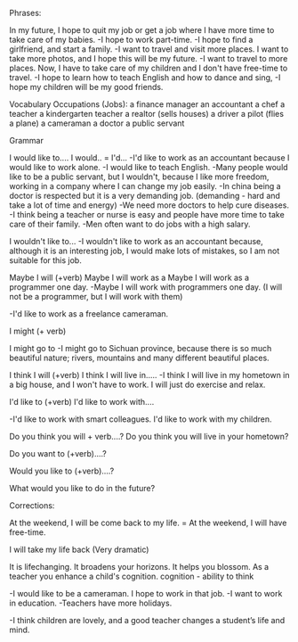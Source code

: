 
Phrases:

In my future, I hope to quit my job or get a job where I have more time to take care of my babies.
-I hope to work part-time.
-I hope to find a girlfriend, and start a family.
-I want to travel and visit more places. I want to take more photos, and I hope this will be my future. 
-I want to travel to more places. Now, I have to take care of my children and I don't have free-time to travel.
-I hope to learn how to teach English and how to dance and sing,
-I hope my children will be my good friends. 



Vocabulary
Occupations (Jobs): 
a finance manager
an accountant 
a chef
a teacher
a kindergarten teacher
a realtor (sells houses)
a driver 
a pilot (flies a plane)
a cameraman
a doctor
a public servant

Grammar

I would like to....
I would.. = I'd...
-I'd like to work as an accountant because I would like to work alone.
-I would like to teach English.
-Many people would like to be a public servant, but I wouldn't, because I like more freedom, working in a company where I can change my job easily.
-In china being a doctor is respected but it is a very demanding job. (demanding - hard and take a lot of time and energy) -We need more doctors to help cure diseases.
-I think being a teacher or nurse is easy and people have more time to take care of their family.
-Men often want to do jobs with a high salary. 



I wouldn't like to...
-I wouldn't like to work as an accountant because, although it is an interesting job, I would make lots of mistakes, so I am not suitable for this job.


Maybe I will (+verb)
Maybe I will work as a 
Maybe I will work as a programmer one day.
-Maybe I will work with programmers one day. (I will not be a programmer, but I will work with them)

-I'd like to work as a freelance cameraman.


I might (+ verb)

I might go to 
-I might go to Sichuan province, because there is so much beautiful nature; rivers, mountains and many different beautiful places. 

I think I will (+verb)
I think I will live in.....
-I think I will live in my hometown in a big house, and I won't have to work. I will just do exercise and relax.

I'd like to (+verb)
I'd like to work with....

-I'd like to work with smart colleagues. 
I'd like to work with my children.


Do you think you will + verb....?
Do you think you will live in your hometown?


Do you want to (+verb)....?

Would you like to (+verb)....?
 
What would you like to do in the future?



Corrections:

At the weekend, I will be come back to my life. = At the weekend, I will have free-time. 

I will take my life back (Very dramatic)


It is lifechanging.
It broadens your horizons.
It helps you blossom.
As a teacher you enhance a child's cognition.
 cognition - ability to think


-I would like to be a cameraman. I hope to work in that job.
-I want to work in education. 
-Teachers have more holidays.

-I think children are lovely, and a good teacher changes a student’s life and mind.
